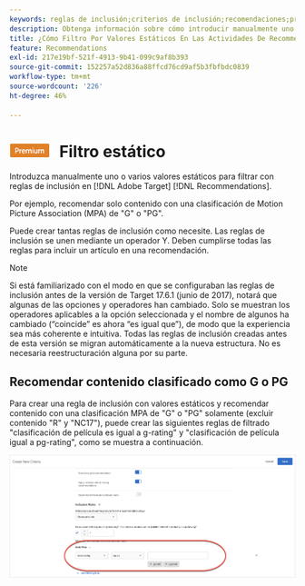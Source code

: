 ```yaml
---
keywords: reglas de inclusión;criterios de inclusión;recomendaciones;promoción;promociones;filtrado dinámico;estático;filtro estático
description: Obtenga información sobre cómo introducir manualmente uno o más valores estáticos para filtrar con reglas de inclusión en Adobe [!DNL Target] Recommendations.
title: ¿Cómo Filtro Por Valores Estáticos En Las Actividades De Recommendations?
feature: Recommendations
exl-id: 217e19bf-521f-4913-9b41-099c9af8b393
source-git-commit: 152257a52d836a88ffcd76cd9af5b3fbfbdc0839
workflow-type: tm+mt
source-wordcount: '226'
ht-degree: 46%

---
```


# ![PREMIUM](/help/main/assets/premium.png) Filtro estático

Introduzca manualmente uno o varios valores estáticos para filtrar con reglas de inclusión en [!DNL Adobe Target] [!DNL Recommendations].

Por ejemplo, recomendar solo contenido con una clasificación de Motion Picture Association (MPA) de &quot;G&quot; o &quot;PG&quot;.

Puede crear tantas reglas de inclusión como necesite. Las reglas de inclusión se unen mediante un operador Y. Deben cumplirse todas las reglas para incluir un artículo en una recomendación.

>[!NOTE]
>
>Si está familiarizado con el modo en que se configuraban las reglas de inclusión antes de la versión de Target 17.6.1 (junio de 2017), notará que algunas de las opciones y operadores han cambiado. Solo se muestran los operadores aplicables a la opción seleccionada y el nombre de algunos ha cambiado (“coincide” es ahora “es igual que”), de modo que la experiencia sea más coherente e intuitiva. Todas las reglas de inclusión creadas antes de esta versión se migran automáticamente a la nueva estructura. No es necesaria reestructuración alguna por su parte.

## Recomendar contenido clasificado como G o PG

Para crear una regla de inclusión con valores estáticos y recomendar contenido con una clasificación MPA de &quot;G&quot; o &quot;PG&quot; solamente (excluir contenido &quot;R&quot; y &quot;NC17&quot;), puede crear las siguientes reglas de filtrado &quot;clasificación de película es igual a g-rating&quot; y &quot;clasificación de película igual a pg-rating&quot;, como se muestra a continuación.

![ejemplo de clasificación de películas](/help/main/c-recommendations/c-algorithms/assets/movies.png)
